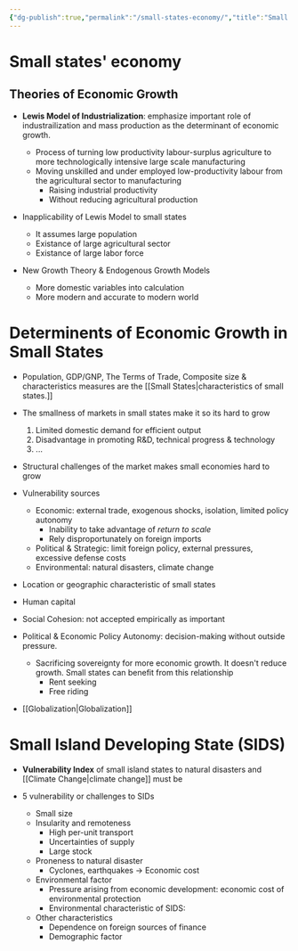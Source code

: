 ```yaml
---
{"dg-publish":true,"permalink":"/small-states-economy/","title":"Small states' economy"}
---
```


# Small states' economy

## Theories of Economic Growth

- **Lewis Model of Industrialization**: emphasize important role of industrailization and mass production as the determinant of economic growth. 
	- Process of turning low productivity labour-surplus agriculture to more technologically intensive large scale manufacturing
	- Moving unskilled and under employed low-productivity labour from the agricultural sector to manufacturing
		- Raising industrial productivity
		- Without reducing agricultural production

- Inapplicability of Lewis Model to small states
	- It assumes large population
	- Existance of large agricultural sector
	- Existance of large labor force

- New Growth Theory & Endogenous Growth Models
	- More domestic variables into calculation
	- More modern and accurate to modern world


# Determinents of Economic Growth in Small States

- Population, GDP/GNP, The Terms of Trade, Composite size & characteristics measures are the [[Small States\|characteristics of small states.]]

- The smallness of markets in small states make it so its hard to grow
	1. Limited domestic demand for efficient output
	2. Disadvantage in promoting R&D, technical progress & technology
	3. ...
- Structural challenges of the market makes small economies hard to grow

- Vulnerability sources
	- Economic: external trade, exogenous shocks, isolation, limited policy autonomy
		- Inability to take advantage of *return to scale* 
		- Rely disproportunately on foreign imports
	- Political & Strategic: limit foreign policy, external pressures, excessive defense costs
	- Environmental: natural disasters, climate change

- Location or geographic characteristic of small states

- Human capital
- Social Cohesion: not accepted empirically as important
- Political & Economic Policy Autonomy: decision-making without outside pressure.
	- Sacrificing sovereignty for more economic growth. It doesn't reduce growth. Small states can benefit from this relationship
		- Rent seeking
		- Free riding
- [[Globalization\|Globalization]] 


# Small Island Developing State (SIDS)
 
- **Vulnerability Index** of small island states to natural disasters and [[Climate Change\|climate change]] must be

- 5 vulnerability or challenges to SIDs
	- Small size
	- Insularity and remoteness
		- High per-unit transport
		- Uncertainties of supply
		- Large stock
	- Proneness to natural disaster
		- Cyclones, earthquakes -> Economic cost
	- Environmental factor
		- Pressure arising from economic development: economic cost of environmental protection
		- Environmental characteristic of SIDS: 
	- Other characteristics
		- Dependence on foreign sources of finance
		- Demographic factor